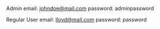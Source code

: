 Admin
email: johndoe@mail.com
password: adminpassword

Regular User
email: lloyd@mail.com
password: password